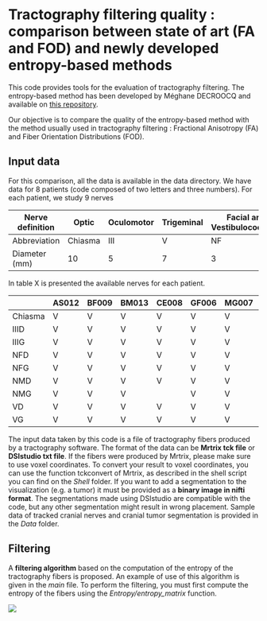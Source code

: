 
# Tractography filtering quality : comparison between state of art (FA and FOD) and newly developed entropy-based methods

This code provides tools for the evaluation of tractography filtering. The entropy-based method has been developed by Méghane DECROOCQ and available on [this repository](https://github.com/megdec/tractography-visualization).

Our objective is to compare the quality of the entropy-based method with the method usually used in tractography filtering : Fractional Anisotropy (FA) and Fiber Orientation Distributions (FOD).


## Input data

For this comparison, all the data is available in the data directory. We have data for 8 patients (code composed of two letters and three numbers). For each patient, we study 9 nerves 

| Nerve definition | Optic          | Oculomotor          | Trigeminal          | Facial and Vestibulocochlear          | Mixte          |
| ------------------ | ------------- | -------------------- | ------------------ | --------------------------------------- | ------------- |
| Abbreviation      | Chiasma     | III                          | V                        | NF                                                   | NM              |
| Diameter (mm)  | 10                | 5                          | 7                         | 3                                                     | 2                  |











In table X is presented the available nerves for each patient.

|                     | AS012          | BF009          | BM013          | CE008          | GF006          | MG007          | MV011          | SF010          |
| -------------- | -------------- | -------------- | -------------- | -------------- | -------------- | -------------- | -------------- | -------------- | 
| Chiasma       | V                 | V                   | V                   | V                   | V                  | V                    | V                   |                       |
| IIID                | V                 | V                   | V                   | V                   | V                  | V                    | V                   | V                    |
| IIIG                | V                 | V                   | V                   | V                   | V                  | V                    | V                   | V                    |
| NFD              | V                 | V                   | V                   | V                   | V                  | V                    | V                   | V                    |
| NFG              | V                 | V                   | V                   | V                   | V                  | V                    | V                   | V                    |
| NMD             | V                 | V                   | V                   | V                   | V                  | V                    | V                   | V                    |
| NMG            | V                 | V                   | V                   |                       | V                  | V                    | V                   | V                    |
| VD                | V                 | V                   | V                   | V                   | V                  | V                    | V                   | V                    |
| VG                | V                 | V                   | V                   | V                   | V                  | V                    | V                   | V                    |







The input data taken by this code is a file of tractography fibers produced by a tractography software. The format of the data can be **Mrtrix tck file** or **DSIstudio txt file**. If the fibers were produced by Mrtrix, please make sure to use voxel coordinates. To convert your result to voxel coordinates, you can use the function tckconvert of Mrtrix, as described in the shell script you can find on the *Shell* folder. If you want to add a segmentation to the visualization (e.g. a tumor) it must be provided as a **binary image in nifti format**. The segmentations made using DSIstudio are compatible with the code, but any other segmentation might result in wrong placement. Sample data of tracked cranial nerves and cranial tumor segmentation is provided in the *Data* folder. 

## Filtering

A **filtering algorithm** based on the computation of the entropy of the tractography fibers is proposed. An example of use of this algorithm is given in the *main* file. To perform the filtering, you must first compute the entropy of the fibers using the *Entropy/entropy_matrix* function. 

![](Img/entropy_matrix.png)





